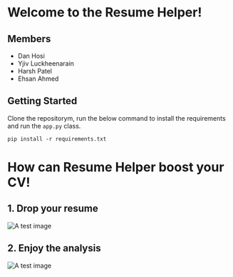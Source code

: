 # Welcome to the Resume Helper!

## Members
* Dan Hosi
* Yjiv Luckheenarain
* Harsh Patel
* Ehsan Ahmed

## Getting Started
Clone the repositorym, run the below command to install the requirements and run the `app.py` class.
```
pip install -r requirements.txt
```

# How can Resume Helper boost your CV!
## 1. Drop your resume
![A test image](image.png)


## 2. Enjoy the analysis
![A test image](image.png)
